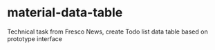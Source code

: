# material-data-table
Technical task from Fresco News, create Todo list data table based on prototype interface
